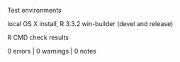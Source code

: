 
Test environments

local OS X install, R 3.3.2
win-builder (devel and release)

R CMD check results

0 errors | 0 warnings | 0 notes

